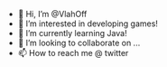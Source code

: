 - 👋 Hi, I’m @VlahOff
- 👀 I’m interested in developing games!
- 🌱 I’m currently learning Java!
- 💞️ I’m looking to collaborate on ...
- 📫 How to reach me @ twitter

<!---
VlahOff/VlahOff is a ✨ special ✨ repository because its `README.md` (this file) appears on your GitHub profile.
You can click the Preview link to take a look at your changes.
--->
